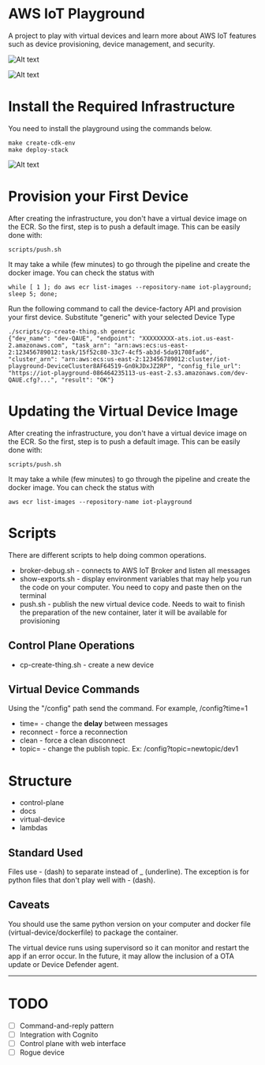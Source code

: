 # AWS IoT Playground

A project to play with virtual devices and learn more about AWS IoT features such as device provisioning, device management, and security.

![Alt text](docs/images/virtual-dev-01.png "Virtual Device")

![Alt text](docs/images/virtual-dev-02.png "Virtual Device")

# Install the Required Infrastructure

You need to install the playground using the commands below.

```
make create-cdk-env
make deploy-stack
```

![Alt text](docs/images/architecture.png "Architecture")

# Provision your First Device

After creating the infrastructure, you don't have a virtual device image on the ECR. So the first, step is to push a default image. This can be easily done with:

```
scripts/push.sh
```

It may take a while (few minutes) to go through the pipeline and create the docker image. You can check the status with

```
while [ 1 ]; do aws ecr list-images --repository-name iot-playground; sleep 5; done;
```

Run the following command to call the device-factory API and provision your first device. Substitute "generic" with your selected Device Type

```
./scripts/cp-create-thing.sh generic
{"dev_name": "dev-QAUE", "endpoint": "XXXXXXXXX-ats.iot.us-east-2.amazonaws.com", "task_arn": "arn:aws:ecs:us-east-2:123456789012:task/15f52c80-33c7-4cf5-ab3d-5da91708fad6", "cluster_arn": "arn:aws:ecs:us-east-2:123456789012:cluster/iot-playground-DeviceCluster8AF64519-Gn0kJDxJZ2RP", "config_file_url": "https://iot-playground-086464235113-us-east-2.s3.amazonaws.com/dev-QAUE.cfg?...", "result": "OK"}
```

# Updating the Virtual Device Image

After creating the infrastructure, you don't have a virtual device image on the ECR. So the first, step is to push a default image. This can be easily done with:

```
scripts/push.sh
```

It may take a while (few minutes) to go through the pipeline and create the docker image. You can check the status with

```
aws ecr list-images --repository-name iot-playground
```

# Scripts

There are different scripts to help doing common operations.
* broker-debug.sh - connects to AWS IoT Broker and listen all messages
* show-exports.sh - display environment variables that may help you run the code on your computer. You need to copy and paste then on the terminal
* push.sh - publish the new virtual device code. Needs to wait to finish the preparation of the new container, later it will be available for provisioning

## Control Plane Operations

* cp-create-thing.sh - create a new device

## Virtual Device Commands

Using the "/config" path send the command. For example, /config?time=1

* time=<int> - change the **delay** between messages
* reconnect <no-args> - force a reconnection 
* clean <no-args> - force a clean disconnect
* topic=<topic> - change the publish topic. Ex: /config?topic=newtopic/dev1

# Structure

* control-plane
* docs
* virtual-device
* lambdas

## Standard Used

Files use - (dash) to separate instead of _ (underline). The exception is for python files that don't play well with - (dash).

## Caveats

You should use the same python version on your computer and docker file (virtual-device/dockerfile) to package the container.

The virtual device runs using supervisord so it can monitor and restart the app if an error occur. In the future, it may allow the inclusion of a OTA update or Device Defender agent.

---

# TODO
- [ ] Command-and-reply pattern
- [ ] Integration with Cognito
- [ ] Control plane with web interface 
- [ ] Rogue device
